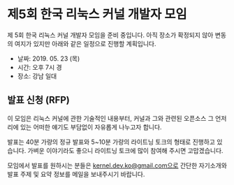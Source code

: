 # 제5회 한국 리눅스 커널 개발자 모임

제 5회 한국 리눅스 커널 개발자 모임을 준비 중입니다.
아직 장소가 확정되지 않아 변동의 여지가 있지만
아래와 같은 일정으로 진행할 계획입니다.

* 날짜: 2019. 05. 23 (목)
* 시간: 오후 7시 경
* 장소: 강남 일대

## 발표 신청 (RFP)
이 모임은 리눅스 커널에 관한 기술적인 내용부터,
커널과 그와 관련된 오픈소스 그 언저리에 있는 어떠한 얘기도
부담없이 자유롭게 나누고자 합니다.

발표는 40분 가량의 정규 발표와 5~10분 가량의 라이트닝 토크의
형태로 진행하고 있습니다. 가벼운 이야기라도 좋으니
라이트닝 토크에 많이 참여해 주시면 고맙겠습니다.

모임에서 발표를 원하시는 분들은 kernel.dev.ko@gmail.com으로
간단한 자기소개와 발표 주제 및 요약 정보를 메일을 보내주시기 바랍니다.

